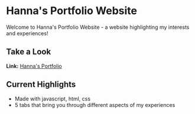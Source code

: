 # Hanna's Portfolio Website

Welcome to Hanna's Portfolio Website - a website highlighting my interests and experiences!

## Take a Look

**Link:** [Hanna's Portfolio](https://hannajiangg.github.io/)

## Current Highlights

- Made with javascript, html, css
- 5 tabs that bring you through different aspects of my experiences
